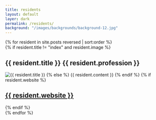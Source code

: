 ```yaml
---
title: residents
layout: default
layer: dark
permalink: /residents/
background: "/images/backgrounds/background-12.jpg"
---
```

<div class="row">
	<div class="col-md-10 col-md-offset-1">
		<div class="residents">
			{% for resident in site.posts reversed | sort:order %}
				<div class="resident">
					{% if resident.title != "index" and resident.image %}
						<h2 class="center"><span class="krux-bold">{{ resident.title }}</span> <span class="krux-light">{{ resident.profession }}</span></h2>
						<img data-lazy="{{ site.baseurl }}{{ resident.image }}" alt="{{ resident.title }}" class="artist-image img-responsive">
					{% else %}
						{{ resident.content }}			
					{% endif %}
					{% if resident.website %}
						<a href="http://{{resident.website}}" target="blank"><h2 class="center">{{ resident.website }}</h2></a>
					{% endif %}
				</div>	
			{% endfor %}
		</div>
	</div>
</div>